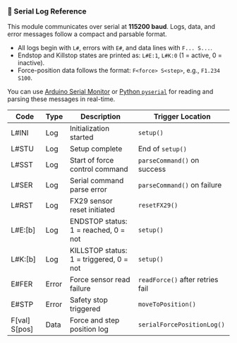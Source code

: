 ### 📡 Serial Log Reference

This module communicates over serial at **115200 baud**. Logs, data, and error messages follow a compact and parsable format.

- All logs begin with `L#`, errors with `E#`, and data lines with `F... S...`.
- Endstop and Killstop states are printed as: `L#E:1`, `L#K:0` (1 = active, 0 = inactive).
- Force-position data follows the format: `F<force> S<step>`, e.g., `F1.234 S100`.

You can use [Arduino Serial Monitor](https://docs.arduino.cc/software/ide-v2/tutorials/ide-v2-serial-monitor) or [Python `pyserial`](https://pyserial.readthedocs.io/en/latest/pyserial.html) for reading and parsing these messages in real-time.

| Code     | Type   | Description                          | Trigger Location                  |
|----------|--------|--------------------------------------|-----------------------------------|
| L#INI    | Log    | Initialization started               | `setup()`                         |
| L#STU    | Log    | Setup complete                       | End of `setup()`                  |
| L#SST    | Log    | Start of force control command       | `parseCommand()` on success       |
| L#SER    | Log    | Serial command parse error           | `parseCommand()` on failure       |
| L#RST    | Log    | FX29 sensor reset initiated          | `resetFX29()`                     |
| L#E:[b]  | Log    | ENDSTOP status: 1 = reached, 0 = not | `setup()`                         |
| L#K:[b]  | Log    | KILLSTOP status: 1 = triggered, 0 = not | `setup()`                      |
| E#FER    | Error  | Force sensor read failure            | `readForce()` after retries fail  |
| E#STP    | Error  | Safety stop triggered                | `moveToPosition()`                |
| F[val] S[pos] | Data   | Force and step position log        | `serialForcePositionLog()`        |
